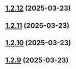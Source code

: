 ## [1.2.12](https://github.com/ElsiKora/NestJS-AWS-Parameter-Store-Config/compare/v1.2.11...v1.2.12) (2025-03-23)

## [1.2.11](https://github.com/ElsiKora/NestJS-AWS-Parameter-Store-Config/compare/v1.2.10...v1.2.11) (2025-03-23)

## [1.2.10](https://github.com/ElsiKora/NestJS-AWS-Parameter-Store-Config/compare/v1.2.9...v1.2.10) (2025-03-23)

## [1.2.9](https://github.com/ElsiKora/NestJS-AWS-Parameter-Store-Config/compare/v1.2.8...v1.2.9) (2025-03-23)
